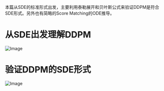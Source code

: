 本篇从SDE的标准形式出发，主要利用泰勒展开和贝叶斯公式来验证DDPM是符合SDE形式。另外也有简略的Score Matching的ODE推导。
# 从SDE出发理解DDPM

![Image](https://github.com/user-attachments/assets/f677faea-4e1c-4b53-93d1-d4e04f262651)

# 验证DDPM的SDE形式
![Image](https://github.com/user-attachments/assets/3e9f77bd-a349-4750-807a-133b0cd7d9f4)